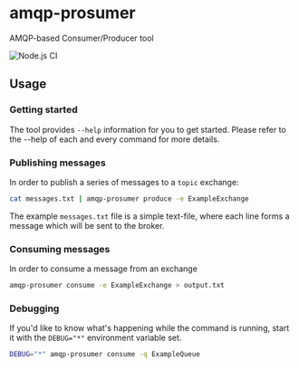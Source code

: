 # amqp-prosumer

AMQP-based Consumer/Producer tool

![Node.js CI](https://github.com/SorceryStudio/amqp-prosumer/workflows/Node.js%20CI/badge.svg)

## Usage

### Getting started

The tool provides `--help` information for you to get started. Please refer to the --help of each and every command for more details.

### Publishing messages

In order to publish a series of messages to a `topic` exchange:

```bash
cat messages.txt | amqp-prosumer produce -e ExampleExchange
```

The example `messages.txt` file is a simple text-file, where each line forms a message which will be sent to the broker.

### Consuming messages

In order to consume a message from an exchange

```bash
amqp-prosumer consume -e ExampleExchange > output.txt
```

### Debugging

If you'd like to know what's happening while the command is running, start it with the `DEBUG="*"` environment variable set.

```bash
DEBUG="*" amqp-prosumer consume -q ExampleQueue
```
